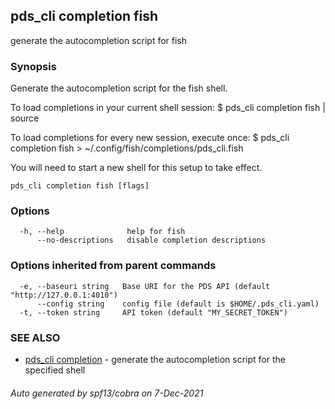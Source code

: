 ## pds_cli completion fish

generate the autocompletion script for fish

### Synopsis


Generate the autocompletion script for the fish shell.

To load completions in your current shell session:
$ pds_cli completion fish | source

To load completions for every new session, execute once:
$ pds_cli completion fish > ~/.config/fish/completions/pds_cli.fish

You will need to start a new shell for this setup to take effect.


```
pds_cli completion fish [flags]
```

### Options

```
  -h, --help              help for fish
      --no-descriptions   disable completion descriptions
```

### Options inherited from parent commands

```
  -e, --baseuri string   Base URI for the PDS API (default "http://127.0.0.1:4010")
      --config string    config file (default is $HOME/.pds_cli.yaml)
  -t, --token string     API token (default "MY_SECRET_TOKEN")
```

### SEE ALSO

* [pds_cli completion](pds_cli_completion.md)	 - generate the autocompletion script for the specified shell

###### Auto generated by spf13/cobra on 7-Dec-2021
